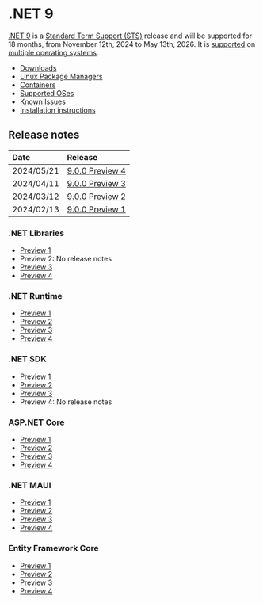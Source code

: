 # .NET 9

[.NET 9](https://aka.ms/dotnet/9/preview1) is a [Standard Term Support (STS)](../../release-policies.md) release and will be supported for 18 months, from November 12th, 2024 to May 13th, 2026. It is [supported](../../support.md) on [multiple operating systems](supported-os.md).

- [Downloads](https://dotnet.microsoft.com/download/dotnet/9.0)
- [Linux Package Managers](https://learn.microsoft.com/dotnet/core/install/linux)
- [Containers](https://hub.docker.com/_/microsoft-dotnet)
- [Supported OSes](supported-os.md)
- [Known Issues](known-issues.md)
- [Installation instructions](install.md)

## Release notes

| Date | Release |
| :-- | :-- |
| 2024/05/21 | [9.0.0 Preview 4](preview/preview4/README.md) |
| 2024/04/11 | [9.0.0 Preview 3](preview/preview3/README.md) |
| 2024/03/12 | [9.0.0 Preview 2](preview/preview2/README.md) |
| 2024/02/13 | [9.0.0 Preview 1](preview/preview1/README.md) |

### .NET Libraries
* [Preview 1](preview/preview1/libraries.md)
* Preview 2: No release notes
* [Preview 3](preview/preview3/libraries.md)
* [Preview 4](preview/preview4/libraries.md)

### .NET Runtime
* [Preview 1](preview/preview1/runtime.md)
* [Preview 2](preview/preview2/runtime.md)
* [Preview 3](preview/preview3/runtime.md)
* [Preview 4](preview/preview4/runtime.md)

### .NET SDK
* [Preview 1](preview/preview1/sdk.md)
* [Preview 2](preview/preview2/sdk.md)
* [Preview 3](preview/preview3/sdk.md)
* Preview 4: No release notes

### ASP.NET Core
* [Preview 1](preview/preview1/aspnetcore.md)
* [Preview 2](preview/preview2/aspnetcore.md)
* [Preview 3](preview/preview3/aspnetcore.md)
* [Preview 4](preview/preview4/aspnetcore.md)

### .NET MAUI
* [Preview 1](preview/preview1/dotnetmaui.md)
* [Preview 2](preview/preview2/dotnetmaui.md)
* [Preview 3](preview/preview3/dotnetmaui.md)
* [Preview 4](preview/preview4/dotnetmaui.md)

### Entity Framework Core
* [Preview 1](preview/preview1/efcoreanddata.md)
* [Preview 2](preview/preview2/efcoreanddata.md)
* [Preview 3](preview/preview3/efcoreanddata.md)
* [Preview 4](preview/preview4/efcoreanddata.md)
